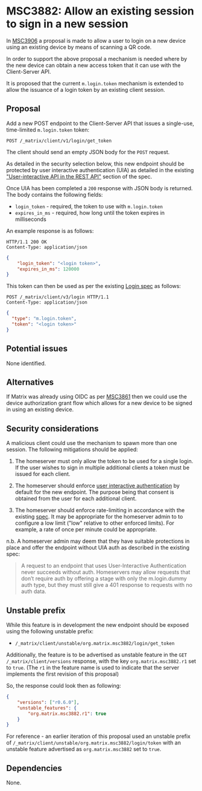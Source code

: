 # MSC3882: Allow an existing session to sign in a new session

In [MSC3906](https://github.com/matrix-org/matrix-spec-proposals/pull/3906) a proposal is made to allow a user to login
on a new device using an existing device by means of scanning a QR code.

In order to support the above proposal a mechanism is needed where by the new device can obtain a new access token that
it can use with the Client-Server API.

It is proposed that the current `m.login.token` mechanism is extended to allow the issuance of a login token by an
existing client session.

## Proposal

Add a new POST endpoint to the Client-Server API that issues a single-use, time-limited `m.login.token` token:

`POST /_matrix/client/v1/login/get_token`

The client should send an empty JSON body for the `POST` request.

As detailed in the security selection below, this new endpoint should be protected by user interactive authentication
(UIA) as detailed in the existing
["User-interactive API in the REST API"](https://spec.matrix.org/v1.5/client-server-api/#user-interactive-api-in-the-rest-api)
section of the spec.

Once UIA has been completed a `200` response with JSON body is returned. The body contains the following fields:

- `login_token` - required, the token to use with `m.login.token`
- `expires_in_ms` - required, how long until the token expires in milliseconds

An example response is as follows:

```http
HTTP/1.1 200 OK
Content-Type: application/json
```

```json
{
    "login_token": "<login token>",
    "expires_in_ms": 120000
}
```

This token can then be used as per the existing [Login spec](https://spec.matrix.org/v1.6/client-server-api/#login) as follows:

```http
POST /_matrix/client/v3/login HTTP/1.1
Content-Type: application/json
```

```json
{
  "type": "m.login.token",
  "token": "<login token>"
}
```

## Potential issues

None identified.

## Alternatives

If Matrix was already using OIDC as per [MSC3861](https://github.com/matrix-org/matrix-spec-proposals/pull/3861) then we
could use the device authorization grant flow which allows for a new device to be signed in using an existing device.

## Security considerations

A malicious client could use the mechanism to spawn more than one session. The following mitigations should be applied:

1. The homeserver must only allow the token to be used for a single login. If the user wishes to sign in multiple
 additional clients a token must be issued for each client.

2. The homeserver should enforce
[user interactive authentication](https://spec.matrix.org/v1.6/client-server-api/#user-interactive-authentication-api)
by default for the new endpoint. The purpose being that consent is obtained from the user for each additional client.

3. The homeserver should enforce rate-limiting in accordance with the existing
[spec](https://spec.matrix.org/v1.6/client-server-api/#rate-limiting). It may be appropriate for the homeserver admin to
to configure a low limit ("low" relative to other enforced limits). For example, a rate of once per minute could be appropriate.

n.b. A homeserver admin may deem that they have suitable protections in place and offer the endpoint without UIA auth as described
in the existing spec:

> A request to an endpoint that uses User-Interactive Authentication never succeeds without auth. Homeservers may allow requests
> that don’t require auth by offering a stage with only the m.login.dummy auth type, but they must still give a 401 response to
> requests with no auth data.

## Unstable prefix

While this feature is in development the new endpoint should be exposed using the following unstable prefix:

- `/_matrix/client/unstable/org.matrix.msc3882/login/get_token`

Additionally, the feature is to be advertised as unstable feature in the `GET /_matrix/client/versions` response, with
the key `org.matrix.msc3882.r1` set to `true`. (The `r1` in the feature name is used to indicate that the server implements the first revision of this proposal)

So, the response could look then as following:

```json
{
    "versions": ["r0.6.0"],
    "unstable_features": {
        "org.matrix.msc3882.r1": true
    }
}
```

For reference - an earlier iteration of this proposal used an unstable prefix of
`/_matrix/client/unstable/org.matrix.msc3882/login/token` with an unstable feature advertised as `org.matrix.msc3882`
set to `true`.

## Dependencies

None.
